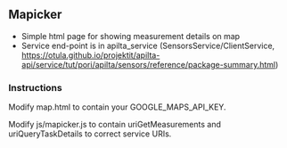 Mapicker
--------

- Simple html page for showing measurement details on map
- Service end-point is in apilta_service (SensorsService/ClientService, https://otula.github.io/projektit/apilta-api/service/tut/pori/apilta/sensors/reference/package-summary.html)

### Instructions

Modify map.html to contain your GOOGLE_MAPS_API_KEY.

Modify js/mapicker.js to contain uriGetMeasurements and uriQueryTaskDetails to correct service URIs.
